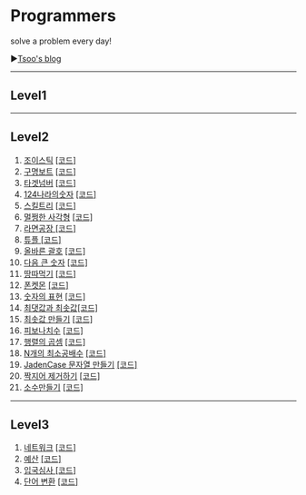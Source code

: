 # Programmers
solve a problem every day!

▶[Tsoo's blog](https://tsoo1014.tistory.com)

- - -

## Level1

- - -

## Level2

1. [조이스틱](https://tsoo1014.tistory.com/2?category=929916) [[코드]](https://github.com/taesu-park/Programmers/blob/master/level2/level2_ex01.py)
2. [구명보트](https://tsoo1014.tistory.com/3?category=929916) [[코드]](https://github.com/taesu-park/Programmers/blob/master/level2/level2_ex02.py)
3. [타겟넘버](https://tsoo1014.tistory.com/4?category=929916) [[코드]](https://github.com/taesu-park/Programmers/blob/master/level2/level2_ex03.py)
4. [124나라의숫자](https://tsoo1014.tistory.com/6?category=929916) [[코드]](https://github.com/taesu-park/Programmers/blob/master/level2/level2_ex04.py)
5. [스킬트리](https://tsoo1014.tistory.com/7?category=929916) [[코드]](https://github.com/taesu-park/Programmers/blob/master/level2/level2_ex05.py)
6. [멀쩡한 사각형](https://tsoo1014.tistory.com/8?category=929916) [[코드]](https://github.com/taesu-park/Programmers/blob/master/level2/level2_ex06.py)
7. [라면공장 ](https://tsoo1014.tistory.com/9?category=929916)[[코드]](https://github.com/taesu-park/Programmers/blob/master/level2/level2_ex07.py)
8. [튜플 ](https://tsoo1014.tistory.com/14?category=929916)[[코드]](https://github.com/taesu-park/Programmers/blob/master/level2/level2_ex08.py)
9. [올바른 괄호](https://tsoo1014.tistory.com/16?category=929916) [[코드]](https://github.com/taesu-park/Programmers/blob/master/level2/level2_ex09.py)
10. [다음 큰 숫자](https://tsoo1014.tistory.com/18?category=929916) [[코드]](https://github.com/taesu-park/Programmers/blob/master/level2/level2_ex10.py)
11. [땅따먹기](https://tsoo1014.tistory.com/20?category=929916) [[코드]](https://github.com/taesu-park/Programmers/blob/master/level2/level2_ex11.py)
12. [폰켓몬](https://tsoo1014.tistory.com/21?category=929916) [[코드]](https://github.com/taesu-park/Programmers/blob/master/level2/level2_ex12.py)
13. [숫자의 표현](https://tsoo1014.tistory.com/24?category=929916) [[코드]](https://github.com/taesu-park/Programmers/blob/master/level2/level2_ex13.py)
14. [최댓값과 최솟값](https://tsoo1014.tistory.com/26?category=929916)[[코드]](https://github.com/taesu-park/Programmers/blob/master/level2/level2_ex14.py)
15. [최솟값 만들기](https://tsoo1014.tistory.com/27?category=929916) [[코드]](https://github.com/taesu-park/Programmers/blob/master/level2/level2_ex15.py)
16. [피보나치수](https://tsoo1014.tistory.com/28?category=929916) [[코드]](https://github.com/taesu-park/Programmers/blob/master/level2/level2_ex16.py)
17. [행렬의 곱셈](https://tsoo1014.tistory.com/29?category=929916) [[코드]](https://github.com/taesu-park/Programmers/blob/master/level2/level2_ex17.py)
18. [N개의 최소공배수](https://tsoo1014.tistory.com/30?category=929916) [[코드]](https://github.com/taesu-park/Programmers/blob/master/level2/level2_ex18.py)
19. [JadenCase 문자열 만들기](https://tsoo1014.tistory.com/31?category=929916) [[코드]](https://github.com/taesu-park/Programmers/blob/master/level2/level2_ex19.py)
20. [짝지어 제거하기](https://tsoo1014.tistory.com/32?category=929916) [[코드]](https://github.com/taesu-park/Programmers/blob/master/level2/level2_ex20.py)
21. [소수만들기](https://tsoo1014.tistory.com/33?category=929916) [[코드]](https://github.com/taesu-park/Programmers/blob/master/level2/level2_ex21.py)

- - -

## Level3

1. [네트워크](https://tsoo1014.tistory.com/5?category=929916) [[코드]](https://github.com/taesu-park/Programmers/blob/master/level3/level3_ex01.py)
2. [예산](https://tsoo1014.tistory.com/10?category=929916) [[코드]](https://github.com/taesu-park/Programmers/blob/master/level3/level3_ex02.py)
3. [입국심사 ](https://tsoo1014.tistory.com/11?category=929916)[[코드]](https://github.com/taesu-park/Programmers/blob/master/level3/level3_ex03.py)
4. [단어 변환](https://tsoo1014.tistory.com/12?category=929916) [[코드]](https://github.com/taesu-park/Programmers/blob/master/level3/level3_ex04.py)

